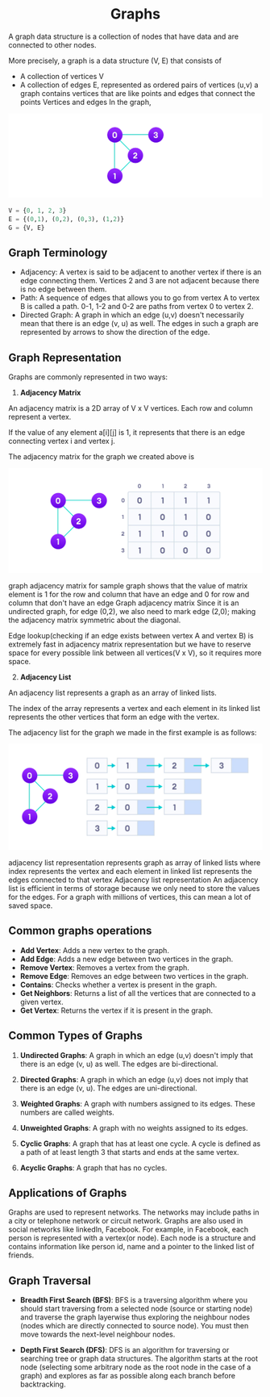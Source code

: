 <h1 align="center">Graphs</h1>

A graph data structure is a collection of nodes that have data and are connected to other nodes.

More precisely, a graph is a data structure (V, E) that consists of

- A collection of vertices V
- A collection of edges E, represented as ordered pairs of vertices (u,v)
a graph contains vertices that are like points and edges that connect the points
Vertices and edges
In the graph,
<img src="../../../assets//Trees/graph-vertices-edges_0.webp"/>

```python
V = {0, 1, 2, 3}
E = {(0,1), (0,2), (0,3), (1,2)}
G = {V, E}
```

<h2>Graph Terminology</h2>

- Adjacency: A vertex is said to be adjacent to another vertex if there is an edge connecting them. Vertices 2 and 3 are not adjacent because there is no edge between them.
- Path: A sequence of edges that allows you to go from vertex A to vertex B is called a path. 0-1, 1-2 and 0-2 are paths from vertex 0 to vertex 2.
- Directed Graph: A graph in which an edge (u,v) doesn't necessarily mean that there is an edge (v, u) as well. The edges in such a graph are represented by arrows to show the direction of the edge.

<h2>Graph Representation</h2>
Graphs are commonly represented in two ways:

1. **Adjacency Matrix**

An adjacency matrix is a 2D array of V x V vertices. Each row and column represent a vertex.

If the value of any element a[i][j] is 1, it represents that there is an edge connecting vertex i and vertex j.

The adjacency matrix for the graph we created above is

<img src="../../../assets/Trees/adjacency-matrix_1.webp"/>

graph adjacency matrix for sample graph shows that the value of matrix element is 1 for the row and column that have an edge and 0 for row and column that don't have an edge
Graph adjacency matrix
Since it is an undirected graph, for edge (0,2), we also need to mark edge (2,0); making the adjacency matrix symmetric about the diagonal.

Edge lookup(checking if an edge exists between vertex A and vertex B) is extremely fast in adjacency matrix representation but we have to reserve space for every possible link between all vertices(V x V), so it requires more space.

2. **Adjacency List**

An adjacency list represents a graph as an array of linked lists.

The index of the array represents a vertex and each element in its linked list represents the other vertices that form an edge with the vertex.

The adjacency list for the graph we made in the first example is as follows:


<img src="../../../assets/Trees/adjacency-list.webp"/>

adjacency list representation represents graph as array of linked lists where index represents the vertex and each element in linked list represents the edges connected to that vertex
Adjacency list representation
An adjacency list is efficient in terms of storage because we only need to store the values for the edges. For a graph with millions of vertices, this can mean a lot of saved space.

<h2>Common graphs operations</h2>

- **Add Vertex**: Adds a new vertex to the graph.
- **Add Edge**: Adds a new edge between two vertices in the graph.
- **Remove Vertex**: Removes a vertex from the graph.
- **Remove Edge**: Removes an edge between two vertices in the graph.
- **Contains**: Checks whether a vertex is present in the graph.
- **Get Neighbors**: Returns a list of all the vertices that are connected to a given vertex.
- **Get Vertex**: Returns the vertex if it is present in the graph.

<h2>Common Types of Graphs</h2>

1. **Undirected Graphs**: A graph in which an edge (u,v) doesn't imply that there is an edge (v, u) as well. The edges are bi-directional.

2. **Directed Graphs**: A graph in which an edge (u,v) does not imply that there is an edge (v, u). The edges are uni-directional.

3. **Weighted Graphs**: A graph with numbers assigned to its edges. These numbers are called weights.

4. **Unweighted Graphs**: A graph with no weights assigned to its edges.

5. **Cyclic Graphs**: A graph that has at least one cycle. A cycle is defined as a path of at least length 3 that starts and ends at the same vertex.

6. **Acyclic Graphs**: A graph that has no cycles.

<h2>Applications of Graphs</h2>

Graphs are used to represent networks. The networks may include paths in a city or telephone network or circuit network. Graphs are also used in social networks like linkedIn, Facebook. For example, in Facebook, each person is represented with a vertex(or node). Each node is a structure and contains information like person id, name and a pointer to the linked list of friends. 

<h2>Graph Traversal</h2>

- **Breadth First Search (BFS)**: BFS is a traversing algorithm where you should start traversing from a selected node (source or starting node) and traverse the graph layerwise thus exploring the neighbour nodes (nodes which are directly connected to source node). You must then move towards the next-level neighbour nodes.

- **Depth First Search (DFS)**: DFS is an algorithm for traversing or searching tree or graph data structures. The algorithm starts at the root node (selecting some arbitrary node as the root node in the case of a graph) and explores as far as possible along each branch before backtracking.
